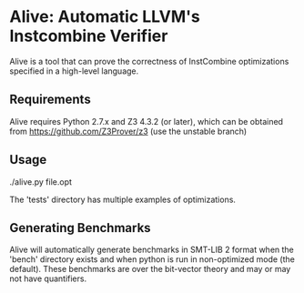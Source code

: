 Alive: Automatic LLVM's Instcombine Verifier
============================================

Alive is a tool that can prove the correctness of InstCombine optimizations
specified in a high-level language.


Requirements
------------
Alive requires Python 2.7.x and Z3 4.3.2 (or later), which can be obtained
from https://github.com/Z3Prover/z3  (use the unstable branch)


Usage
-----
  ./alive.py file.opt

The 'tests' directory has multiple examples of optimizations.


Generating Benchmarks
---------------------
Alive will automatically generate benchmarks in SMT-LIB 2 format when the
'bench' directory exists and when python is run in non-optimized mode (the
default).
These benchmarks are over the bit-vector theory and may or may not have
quantifiers.
